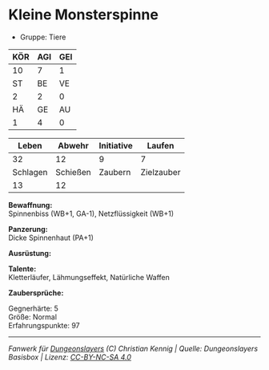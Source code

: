 # Kleine Monsterspinne  
- Gruppe: Tiere  

| KÖR | AGI | GEI |  
| --- | --- | --- |  
| 10  | 7   | 1   |
| ST  | BE  | VE  |  
| 2   | 2   | 0   |
| HÄ  | GE  | AU  |  
| 1   | 4   | 0   |


| Leben    | Abwehr   | Initiative | Laufen     |
| -------- | -------- | ---------- | ---------- |
| 32       | 12       | 9          | 7          |
| Schlagen | Schießen | Zaubern    | Zielzauber |
| 13       | 12       |            |            |

**Bewaffnung:**  
Spinnenbiss (WB+1, GA-1), Netzflüssigkeit (WB+1)

**Panzerung:**  
Dicke Spinnenhaut (PA+1)

**Ausrüstung:**  


**Talente:**  
Kletterläufer, Lähmungseffekt, Natürliche Waffen

**Zaubersprüche:**  


Gegnerhärte: 5  
Größe: Normal  
Erfahrungspunkte: 97  



___
*Fanwerk für [Dungeonslayers](https://www.dungeonslayers.net/) (C) Christian Kennig | Quelle: Dungeonslayers Basisbox | Lizenz: [CC-BY-NC-SA 4.0](https://creativecommons.org/licenses/by-nc-sa/4.0/deed.de)*